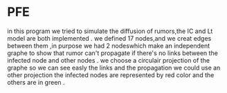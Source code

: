 # PFE
in this program we tried to simulate the diffusion of rumors,the IC and Lt model are  both  implemented .
we defined  17 nodes,and we creat edges between them ,in purpose we had 2 nodeswhich make  an independent graphe to show that rumor can't propagate if there's no links between the infected node and other nodes .
we choose a circulair projection of the graphe so we can see easly the links and the propagation we could use an other projection 
the infected nodes are represented  by red color and the others are in green .
